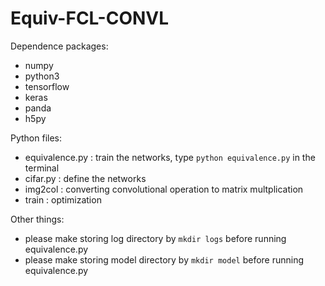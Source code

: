 # Equiv-FCL-CONVL

Dependence packages:
  * numpy
  * python3
  * tensorflow
  * keras
  * panda
  * h5py
  
Python files:
  * equivalence.py : train the networks, type `python equivalence.py` in the terminal
  * cifar.py       : define the networks
  * img2col        : converting convolutional operation to matrix multplication
  * train          : optimization

Other things:
  * please make storing log directory by `mkdir logs` before running equivalence.py
  * please make storing model directory by `mkdir model` before running equivalence.py
  
